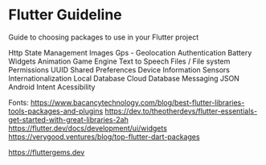 # Flutter Guideline
Guide to choosing packages to use in your Flutter project

Http
State Management
Images
Gps - Geolocation
Authentication
Battery
Widgets
Animation
Game Engine
Text to Speech
Files / File system
Permissions
UUID
Shared Preferences
Device Information
Sensors
Internationalization
Local Database
Cloud Database
Messaging
JSON
Android Intent
Acessibility

Fonts:
https://www.bacancytechnology.com/blog/best-flutter-libraries-tools-packages-and-plugins
https://dev.to/theotherdevs/flutter-essentials-get-started-with-great-libraries-2ah
https://flutter.dev/docs/development/ui/widgets
https://verygood.ventures/blog/top-flutter-dart-packages

https://fluttergems.dev

